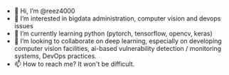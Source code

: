 - 👋 Hi, I’m @reez4000
- 👀 I’m interested in bigdata administration, computer vision and devops issues
- 🌱 I’m currently learning python (pytorch, tensorflow, opencv, keras)
- 💞️ I’m looking to collaborate on deep learning, especially on developing computer vision facilities, ai-based vulnerability detection / monitoring systems, DevOps practices. 
- 📫 How to reach me? It won't be difficult.

<!---
reez4000/reez4000 is a ✨ special ✨ repository because its `README.md` (this file) appears on your GitHub profile.
You can click the Preview link to take a look at your changes.
--->
